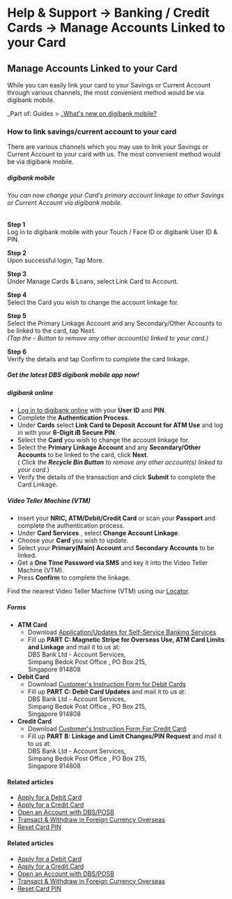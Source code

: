 # Help & Support -> Banking / Credit Cards -> Manage Accounts Linked to your Card

## Manage Accounts Linked to your Card

While you can easily link your card to your Savings or Current Account through various channels, the most convenient method would be via digibank mobile.

_Part of: Guides > _[What's new on digibank mobile?](https://www.dbs.com.sg/personal/support/guide-digibank-enhancements.html)

### How to link savings/current account to your card

There are various channels which you may use to link your Savings or Current Account to your card with us. The most convenient method would be via digibank mobile.

#####  digibank mobile

###### You can now change your Card’s primary account linkage to other Savings or Current Account via digibank mobile.

**Step 1**  
Log in to digibank mobile with your Touch / Face ID or digibank User ID & PIN. 

**Step 2**  
Upon successful login, Tap More. 

**Step 3**  
Under Manage Cards & Loans, select Link Card to Account. 

**Step 4**  
Select the Card you wish to change the account linkage for. 

**Step 5**  
Select the Primary Linkage Account and any Secondary/Other Accounts to be linked to the card, tap Next.  
_(Tap the - Button to remove any other account(s) linked to your card.)_

**Step 6**  
Verify the details and tap Confirm to complete the card linkage. 

##### Get the latest DBS digibank mobile app now!

[](https://itunes.apple.com/us/app/dbs-mobile-banking/id1068403826?mt=8) [](https://play.google.com/store/apps/details?id=com.dbs.sg.dbsmbanking) [](https://appgallery.huawei.com/#/app/C101888471)

#####  digibank online

  * [Log in to digibank online](https://internet-banking.dbs.com.sg/) with your **User ID** and **PIN**.
  * Complete the **Authentication Process**.
  * Under **Cards** select **Link Card to Deposit Account for ATM Use** and log in with your **6-Digit iB Secure PIN**.
  * Select the **Card** you wish to change the account linkage for.
  * Select the **Primary Linkage Account** and any **Secondary/Other Accounts** to be linked to the card, click **Next**.  
( _Click the **Recycle Bin Button** to remove any other account(s) linked to your card._) 
  * Verify the details of the transaction and click **Submit** to complete the Card Linkage.



#####  Video Teller Machine (VTM)

  * Insert your **NRIC, ATM/Debit/Credit Card** or scan your **Passport** and complete the authentication process.
  * Under **Card Services** , select **Change Account Linkage**.
  * Choose your **Card** you wish to update.
  * Select your **Primary(Main) Account** and **Secondary Accounts** to be linked.
  * Get a **One Time Password via SMS** and key it into the Video Teller Machine (VTM).
  * Press **Confirm** to complete the linkage.

Find the nearest Video Teller Machine (VTM) using our [Locator](https://www.dbs.com.sg/index/locator.page?filter=VTM). 

#####  Forms

  * **ATM Card**
    * Download [Application/Updates for Self-Service Banking Services](https://www.dbs.com.sg/iwov-resources/pdf/forms/ssbanking.pdf)
    * Fill up **PART C: Magnetic Stripe for Overseas Use, ATM Card Limits and Linkage** and mail it to us at:  
DBS Bank Ltd - Account Services,  
Simpang Bedok Post Office , PO Box 215,  
Singapore 914808 
  * **Debit Card**
    * Download [Customer's Instruction Form for Debit Cards](https://www.dbs.com.sg/iwov-resources/pdf/forms/debitcard_update.pdf)
    * Fill up **PART C: Debit Card Updates** and mail it to us at:  
DBS Bank Ltd - Account Services,  
Simpang Bedok Post Office , PO Box 215,  
Singapore 914808 
  * **Credit Card**
    * Download [Customer's Instruction Form For Credit Card](https://www.dbs.com.sg/iwov-resources/pdf/forms/ssb-08.pdf)
    * Fill up **PART B: Linkage and Limit Changes/PIN Request** and mail it to us at:  
DBS Bank Ltd - Account Services,  
Simpang Bedok Post Office , PO Box 215,  
Singapore 914808 



#### Related articles

  * [Apply for a Debit Card](https://www.dbs.com.sg/personal/support/bank-atm-debit-card-application.html)
  * [Apply for a Credit Card](https://www.dbs.com.sg/personal/support/card-application-new-card.html)
  * [Open an Account with DBS/POSB](https://www.dbs.com.sg/personal/support/bank-account-new-opening.html)
  * [Transact & Withdraw in Foreign Currency Overseas](https://www.dbs.com.sg/personal/support/bank-atm-debit-card-withdraw-cash-overseas.html)
  * [Reset Card PIN](https://www.dbs.com.sg/personal/support/card-issues-forget-pin.html)



#### Related articles

  * [Apply for a Debit Card](https://www.dbs.com.sg/personal/support/bank-atm-debit-card-application.html)
  * [Apply for a Credit Card](https://www.dbs.com.sg/personal/support/card-application-new-card.html)
  * [Open an Account with DBS/POSB](https://www.dbs.com.sg/personal/support/bank-account-new-opening.html)
  * [Transact & Withdraw in Foreign Currency Overseas](https://www.dbs.com.sg/personal/support/bank-atm-debit-card-withdraw-cash-overseas.html)
  * [Reset Card PIN](https://www.dbs.com.sg/personal/support/card-issues-forget-pin.html)


